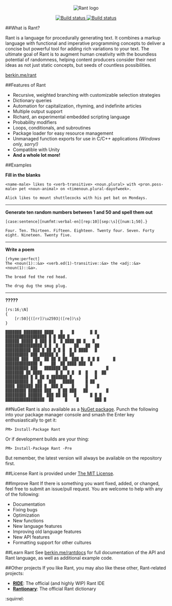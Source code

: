 <p align="center">
<img src="http://i.imgur.com/QB3TNYq.png" alt="Rant logo"></img>
</p>

<p align="center">
  <a href="https://ci.appveyor.com/project/TheBerkin/rant/branch/master/artifacts">
    <img src="https://ci.appveyor.com/api/projects/status/2vn0imlns20n739a/branch/master?svg=true&passingText=Master%20Build%20Passing&pendingText=Master%20Build%20Pending&failingText=Master%20Build%20Failing" alt="Build status">
    </img>
  </a>
  <a href="https://ci.appveyor.com/project/TheBerkin/rant/branch/dev/artifacts">
    <img src="https://ci.appveyor.com/api/projects/status/2vn0imlns20n739a/branch/dev?svg=true&passingText=Dev%20Build%20Passing&pendingText=Dev%20Build%20Pending&failingText=Dev%20Build%20Is%20Kill" alt="Build status">
    </img>
  </a>
</p>

##What is Rant?

Rant is a language for procedurally generating text. It combines a markup language with functional and imperative programming concepts to deliver a concise but powerful tool for adding rich variations to your text. The ultimate goal of Rant is to augment human creativity with the boundless potential of randomness, helping content producers consider their next ideas as not just static concepts, but seeds of countless possibilities.

[berkin.me/rant](http://berkin.me/rant)

##Features of Rant

* Recursive, weighted branching with customizable selection strategies
* Dictionary queries
* Automation for capitalization, rhyming, and indefinite articles
* Multiple output support
* Richard, an experimental embedded scripting language
* Probability modifiers
* Loops, conditionals, and subroutines
* Package loader for easy resource management
* Unmanaged function exports for use in C/C++ applications *(Windows only, sorry!)*
* Compatible with Unity
* **And a whole lot more!**

##Examples

**Fill in the blanks**
```
<name-male> likes to <verb-transitive> <noun.plural> with <pron.poss-male> pet <noun-animal> on <timenoun.plural-dayofweek>.
```
```
Alick likes to mount shuttlecocks with his pet bat on Mondays.
```

---

**Generate ten random numbers between 1 and 50 and spell them out**
```
[case:sentence][numfmt:verbal-en][rep:10][sep:\s]{[num:1;50].}
```
```
Four. Ten. Thirteen. Fifteen. Eighteen. Twenty four. Seven. Forty eight. Nineteen. Twenty five.
```

---

**Write a poem**
```
[rhyme:perfect]
The <noun(1)::&a> <verb.ed(1)-transitive::&a> the <adj::&a> <noun(1)::&a>.
```
```
The bread fed the red head.
```
```
The drug dug the smug plug.
```

---

**?????**
```
[rs:16;\N]
{
    [r:50]{([rr])\u2593|([re])\s}
}
```
```
▓▓▓▓▓▓▓ ▓▓▓▓▓▓▓▓ ▓▓▓▓   ▓    ▓       ▓ ▓          
▓▓▓▓▓▓▓▓▓▓▓▓▓▓▓▓▓▓ ▓ ▓ ▓▓▓ ▓            ▓         
▓▓▓▓▓▓ ▓▓▓▓▓ ▓ ▓▓▓ ▓ ▓  ▓ ▓▓▓▓ ▓▓ ▓   ▓           
▓▓▓▓▓▓▓▓▓▓▓▓▓▓▓▓ ▓ ▓  ▓  ▓    ▓▓   ▓▓  ▓▓         
▓▓▓▓▓▓▓▓▓▓▓ ▓▓▓ ▓ ▓▓ ▓ ▓ ▓  ▓ ▓ ▓▓▓▓   ▓          
▓▓▓▓▓▓▓▓▓▓ ▓▓▓ ▓▓▓▓▓▓ ▓  ▓  ▓▓                    
▓▓▓▓▓▓ ▓▓▓  ▓▓▓  ▓▓ ▓▓ ▓ ▓▓  ▓▓▓ ▓  ▓ ▓ ▓      ▓  
▓▓▓▓▓▓▓▓▓▓▓▓▓▓ ▓    ▓▓  ▓▓ ▓▓▓▓ ▓▓▓  ▓            
▓▓▓▓▓▓▓▓▓▓ ▓▓▓   ▓▓▓▓▓▓▓ ▓▓                 ▓     
▓▓▓▓▓▓▓▓ ▓▓ ▓▓▓▓      ▓ ▓  ▓ ▓  ▓  ▓   ▓  ▓▓      
▓▓▓▓▓▓▓▓▓▓ ▓ ▓ ▓▓ ▓ ▓▓▓▓▓▓▓ ▓      ▓   ▓          
▓▓▓▓▓▓▓▓▓▓ ▓  ▓▓   ▓▓▓   ▓▓▓▓▓     ▓ ▓▓           
▓▓▓▓ ▓▓▓▓▓▓▓ ▓▓▓ ▓  ▓▓▓ ▓    ▓     ▓    ▓         
▓▓▓▓▓▓▓▓▓ ▓▓▓▓▓▓ ▓▓▓   ▓ ▓▓ ▓▓▓   ▓▓        ▓     
▓▓▓▓▓▓▓▓▓ ▓▓▓▓▓▓  ▓▓▓ ▓▓ ▓▓   ▓      ▓ ▓ ▓        
▓▓▓▓▓▓▓▓▓▓▓▓▓▓▓▓▓  ▓▓     ▓    ▓       ▓▓▓ ▓      
```


##NuGet
Rant is also available as a [NuGet package](https://www.nuget.org/packages/Rant/). Punch the following into your package manager console and smash the Enter key enthusiastically to get it:
```
PM> Install-Package Rant
```
Or if development builds are your thing:
```
PM> Install-Package Rant -Pre
```

But remember, the latest version will always be available on the repository first.

##License
Rant is provided under [The MIT License](https://github.com/TheBerkin/Rant/blob/master/LICENSE).

##Improve Rant
If there is something you want fixed, added, or changed, feel free to submit an issue/pull request. You are welcome to help with any of the following:
* Documentation
* Fixing bugs
* Optimization
* New functions
* New language features
* Improving old language features
* New API features
* Formatting support for other cultures

##Learn Rant
See [berkin.me/rantdocs](http://berkin.me/rantdocs) for full documentation of the API and Rant language, as well as additional example code.

##Other projects
If you like Rant, you may also like these other, Rant-related projects:
* [**RIDE**](http://github.com/RantLang/RIDE): The official (and highly WIP) Rant IDE
* [**Rantionary**](http://github.com/TheBerkin/Rantionary): The official Rant dictionary

:squirrel:
